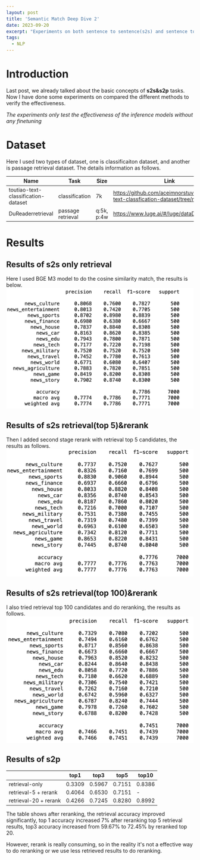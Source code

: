 ```yaml
---
layout: post
title: 'Semantic Match Deep Dive 2'
date: 2023-09-20
excerpt: "Experiments on both sentence to sentence(s2s) and sentence to passage(s2p) tasks."
tags:
  - NLP
---
```


# Introduction 
Last post, we already talked about the basic concepts of **s2s&s2p** tasks. Now I have done some experiments on compared the different methods to verify the effectiveness.

*The experiments only test the effectiveness of the inference models without any finetuning*

# Dataset
Here I used two types of dataset, one is classificaiton dataset, and another is passage retrieval dataset. The details information as follows.

|Name|Task |Size | Link
|---| ---|---|---|
|toutiao-text-classification-dataset|classification|7k|https://github.com/aceimnorstuvwxz/toutiao-text-classfication-dataset/tree/master|
|DuReaderretrieval|passage retrieval|q:5k, p:4w|https://www.luge.ai/#/luge/dataDetail?id=55|

# Results
## Results of s2s only retrieval
Here I used BGE M3 model to do the cosine similarity match, the results is below.
<img src='/images/semantic_match/cls_retrieval_bgem3.png'>

## Results of s2s retrieval(top 5)&rerank 
Then I added second stage rerank with retrieval top 5 candidates, the results as follows.
<img src='/images/semantic_match/cls_retrieval_rerank.png'>

## Results of s2s retrieval(top 100)&rerank
I also tried retrieval top 100 candidates and do reranking, the results as follows.
<img src='/images/semantic_match/cls_retrieval_rerank_t100.png'>

## Results of s2p
|                       | top1   | top3   | top5   | top10  |
|-----------------------|--------|--------|--------|--------|
| retrieval-only        | 0.3309 | 0.5967 | 0.7151 | 0.8386 |
| retrieval-5 + rerank  | 0.4064 | 0.6530 | 0.7151 |    -    |
| retrieval-20 + rerank | 0.4266 | 0.7245 | 0.8280 | 0.8992 |

The table shows after reranking, the retrieval accuracy improved significantly, top 1 accuracy increased 7% after reranking top 5 retrieval results, top3 accuracy increased from 59.67% to 72.45% by reranked top 20.

However, rerank is really consuming, so in the reality it's not a effective way to do reranking or we use less retrieved results to do reranking.


